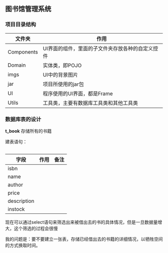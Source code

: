 ## 图书馆管理系统

### 项目目录结构

|文件夹| 作用|
|----|---|
|Components| UI界面的组件，里面的子文件夹存放各种的自定义控件|
|Domain | 实体类，即POJO|
|imgs | UI中的背景图片|
|jar| 项目所使用的jar包 |
|UI| 程序使用的UI界面，都是Frame|
|Utils| 工具类，主要有数据库工具类和其他工具类|

### 数据库表的设计

**t_book** 存储所有的书籍



建表语句：

```sql


```

| 字段 | 作用 | 备注 |
| ---- | ---- | ---- |
|isbn|      |      |
|name|||
|author|||
|price|||
|description|||
|instock|||



现在可以通过select语句来筛选出来被借出去的书的具体情况，但是一旦数据量增大，这个筛选的过程会很慢

我的问题是：要不要建立一张表，存储已经借出去的书籍的详细情况，以牺牲空间的方式换取时间。